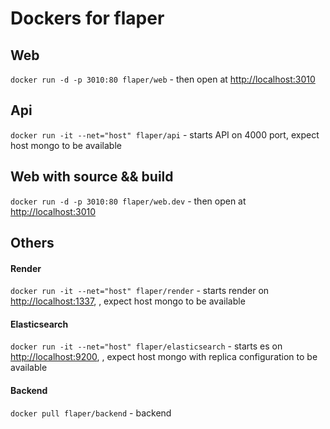 # Dockers for flaper

## Web
`docker run -d -p 3010:80 flaper/web` - then open at [http://localhost:3010](http://localhost:3010)

## Api
 `docker run -it --net="host" flaper/api` - starts API on 4000 port, expect host mongo to be available

## Web with source && build
`docker run -d -p 3010:80 flaper/web.dev` - then open at [http://localhost:3010](http://localhost:3010)

## Others

#### Render
`docker run -it --net="host" flaper/render` - starts render on [http://localhost:1337](http://localhost:1337), , expect host mongo to be available

#### Elasticsearch
`docker run -it --net="host" flaper/elasticsearch` - starts es on [http://localhost:9200](http://localhost:9200), , expect host mongo with replica configuration to be available

#### Backend
 `docker pull flaper/backend` - backend
